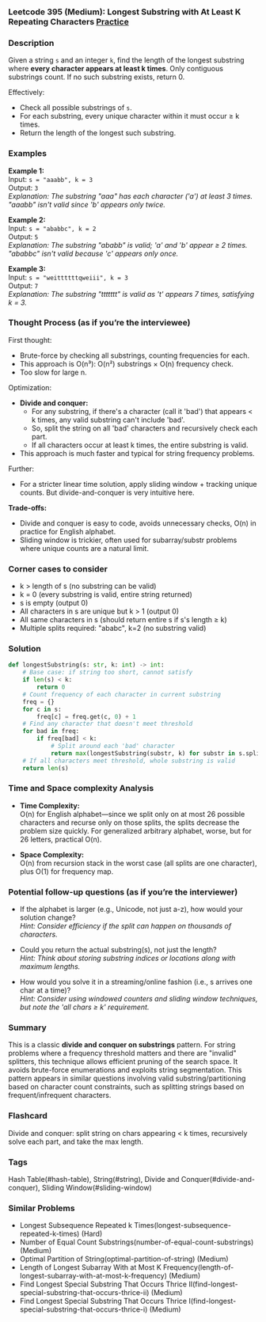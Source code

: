### Leetcode 395 (Medium): Longest Substring with At Least K Repeating Characters [Practice](https://leetcode.com/problems/longest-substring-with-at-least-k-repeating-characters)

### Description  
Given a string `s` and an integer `k`, find the length of the longest substring where **every character appears at least k times**. Only contiguous substrings count. If no such substring exists, return 0.

Effectively:  
- Check all possible substrings of `s`.
- For each substring, every unique character within it must occur ≥ k times.
- Return the length of the longest such substring.

### Examples  

**Example 1:**  
Input: `s = "aaabb", k = 3`  
Output: `3`  
*Explanation: The substring "aaa" has each character ('a') at least 3 times. "aaabb" isn't valid since 'b' appears only twice.*

**Example 2:**  
Input: `s = "ababbc", k = 2`  
Output: `5`  
*Explanation: The substring "ababb" is valid; 'a' and 'b' appear ≥ 2 times. "ababbc" isn't valid because 'c' appears only once.*

**Example 3:**  
Input: `s = "weittttttqweiii", k = 3`  
Output: `7`  
*Explanation: The substring "ttttttt" is valid as 't' appears 7 times, satisfying k = 3.*

### Thought Process (as if you’re the interviewee)  
First thought:  
- Brute-force by checking all substrings, counting frequencies for each.  
- This approach is O(n³): O(n²) substrings × O(n) frequency check.
- Too slow for large n.

Optimization:  
- **Divide and conquer:**  
  - For any substring, if there's a character (call it 'bad') that appears < k times, any valid substring can't include 'bad'.
  - So, split the string on all 'bad' characters and recursively check each part.
  - If all characters occur at least k times, the entire substring is valid.
- This approach is much faster and typical for string frequency problems.

Further:  
- For a stricter linear time solution, apply sliding window + tracking unique counts. But divide-and-conquer is very intuitive here.

**Trade-offs:**  
- Divide and conquer is easy to code, avoids unnecessary checks, O(n) in practice for English alphabet.
- Sliding window is trickier, often used for subarray/substr problems where unique counts are a natural limit.

### Corner cases to consider  
- k > length of s (no substring can be valid)
- k = 0 (every substring is valid, entire string returned)
- s is empty (output 0)
- All characters in s are unique but k > 1 (output 0)
- All same characters in s (should return entire s if s's length ≥ k)
- Multiple splits required: "ababc", k=2 (no substring valid)

### Solution

```python
def longestSubstring(s: str, k: int) -> int:
    # Base case: if string too short, cannot satisfy
    if len(s) < k:
        return 0
    # Count frequency of each character in current substring
    freq = {}
    for c in s:
        freq[c] = freq.get(c, 0) + 1
    # Find any character that doesn't meet threshold
    for bad in freq:
        if freq[bad] < k:
            # Split around each 'bad' character
            return max(longestSubstring(substr, k) for substr in s.split(bad))
    # If all characters meet threshold, whole substring is valid
    return len(s)
```

### Time and Space complexity Analysis  

- **Time Complexity:**  
  O(n) for English alphabet—since we split only on at most 26 possible characters and recurse only on those splits, the splits decrease the problem size quickly. For generalized arbitrary alphabet, worse, but for 26 letters, practical O(n).

- **Space Complexity:**  
  O(n) from recursion stack in the worst case (all splits are one character), plus O(1) for frequency map.

### Potential follow-up questions (as if you’re the interviewer)  

- If the alphabet is larger (e.g., Unicode, not just a-z), how would your solution change?  
  *Hint: Consider efficiency if the split can happen on thousands of characters.*

- Could you return the actual substring(s), not just the length?  
  *Hint: Think about storing substring indices or locations along with maximum lengths.*

- How would you solve it in a streaming/online fashion (i.e., s arrives one char at a time)?  
  *Hint: Consider using windowed counters and sliding window techniques, but note the 'all chars ≥ k' requirement.*

### Summary
This is a classic **divide and conquer on substrings** pattern. For string problems where a frequency threshold matters and there are "invalid" splitters, this technique allows efficient pruning of the search space. It avoids brute-force enumerations and exploits string segmentation. This pattern appears in similar questions involving valid substring/partitioning based on character count constraints, such as splitting strings based on frequent/infrequent characters.


### Flashcard
Divide and conquer: split string on chars appearing < k times, recursively solve each part, and take the max length.

### Tags
Hash Table(#hash-table), String(#string), Divide and Conquer(#divide-and-conquer), Sliding Window(#sliding-window)

### Similar Problems
- Longest Subsequence Repeated k Times(longest-subsequence-repeated-k-times) (Hard)
- Number of Equal Count Substrings(number-of-equal-count-substrings) (Medium)
- Optimal Partition of String(optimal-partition-of-string) (Medium)
- Length of Longest Subarray With at Most K Frequency(length-of-longest-subarray-with-at-most-k-frequency) (Medium)
- Find Longest Special Substring That Occurs Thrice II(find-longest-special-substring-that-occurs-thrice-ii) (Medium)
- Find Longest Special Substring That Occurs Thrice I(find-longest-special-substring-that-occurs-thrice-i) (Medium)